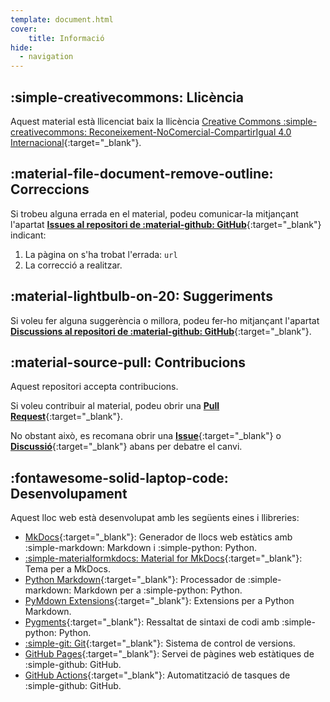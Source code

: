 ```yaml
---
template: document.html
cover:
    title: Informació
hide:
  - navigation
---
```


## :simple-creativecommons: Llicència
Aquest material està llicenciat baix la llicència
[Creative Commons :simple-creativecommons: Reconeixement-NoComercial-CompartirIgual 4.0 Internacional](https://creativecommons.org/licenses/by-nc-sa/4.0/deed.ca){:target="_blank"}.

## :material-file-document-remove-outline: Correccions
Si trobeu alguna errada en el material, podeu comunicar-la mitjançant l'apartat
[__Issues al repositori de  :material-github: GitHub__](https://github.com/joapuiib/curs-git/issues){:target="_blank"}
indicant:

1. La pàgina on s'ha trobat l'errada: `url`
2. La correcció a realitzar.

## :material-lightbulb-on-20: Suggeriments
Si voleu fer alguna suggerència o millora, podeu fer-ho mitjançant l'apartat
[__Discussions al repositori de  :material-github: GitHub__](https://github.com/joapuiib/curs-git/discussions){:target="_blank"}.

## :material-source-pull: Contribucions
Aquest repositori accepta contribucions.

Si voleu contribuir al material,
podeu obrir una [__Pull Request__](https://github.com/joapuiib/curs-git/pulls){:target="_blank"}.

No obstant això, es recomana obrir una [__Issue__](https://github.com/joapuiib/curs-git/issues){:target="_blank"}
o [__Discussió__](https://github.com/joapuiib/curs-git/discussions){:target="_blank"} abans per debatre el canvi.


## :fontawesome-solid-laptop-code: Desenvolupament
Aquest lloc web està desenvolupat amb les següents eines i llibreries:

- [MkDocs](https://www.mkdocs.org/){:target="_blank"}: Generador de llocs web estàtics amb :simple-markdown: Markdown i :simple-python: Python.
- [:simple-materialformkdocs: Material for MkDocs](https://squidfunk.github.io/mkdocs-material/){:target="_blank"}: Tema per a MkDocs.
- [Python Markdown](https://python-markdown.github.io/){:target="_blank"}: Processador de :simple-markdown: Markdown per a :simple-python: Python.
- [PyMdown Extensions](https://facelessuser.github.io/pymdown-extensions/){:target="_blank"}: Extensions per a Python Markdown.
- [Pygments](https://pygments.org/){:target="_blank"}: Ressaltat de sintaxi de codi amb :simple-python: Python.
- [:simple-git: Git](https://git-scm.com/){:target="_blank"}: Sistema de control de versions.
- [GitHub Pages](https://pages.github.com/){:target="_blank"}: Servei de pàgines web estàtiques de :simple-github: GitHub.
- [GitHub Actions](https://github.com/features/actions){:target="_blank"}: Automatització de tasques de :simple-github: GitHub.
